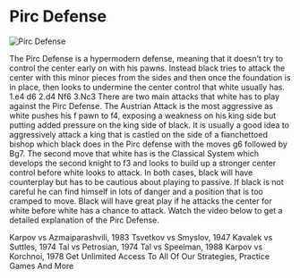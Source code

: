 # Pirc Defense

![Pirc Defense](https://www.thechesswebsite.com/wp-content/uploads/2012/07/pirc.jpg)


The Pirc Defense is a hypermodern defense, meaning that it doesn’t try to control the center early on with his pawns. Instead black tries to attack the center with this minor pieces from the sides and then once the foundation is in place, then looks to undermine the center control that white usually has.
1.e4 d6
2.d4 Nf6
3.Nc3
There are two main attacks that white has to play against the Pirc Defense. The Austrian Attack is the most aggressive as white pushes his f pawn to f4, exposing a weakness on his king side but putting added pressure on the king side of black. It is usually a good idea to aggressively attack a king that is castled on the side of a fianchettoed bishop which black does in the Pirc defense with the moves g6 followed by Bg7.
The second move that white has is the Classical System which develops the second knight to f3 and looks to build up a stronger center control before white looks to attack.
In both cases, black will have counterplay but has to be cautious about playing to passive. If black is not careful he can find himself in lots of danger and a position that is too cramped to move. Black will have great play if he attacks the center for white before white has a chance to attack.
Watch the video below to get a detailed explanation of the Pirc Defense.




Karpov vs Azmaiparashvili, 1983
Tsvetkov vs Smyslov, 1947
Kavalek vs Suttles, 1974
Tal vs Petrosian, 1974
Tal vs Speelman, 1988
Karpov vs Korchnoi, 1978
Get Unlimited Access To All Of Our Strategies, Practice Games And More